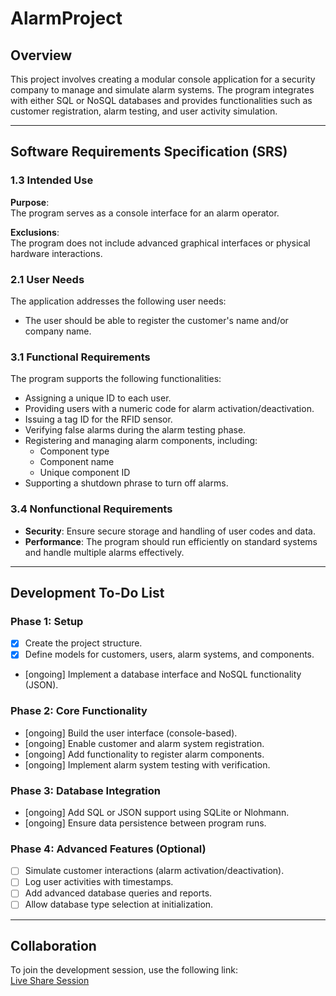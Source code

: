 # AlarmProject

## Overview
This project involves creating a modular console application for a security company to manage and simulate alarm systems. The program integrates with either SQL or NoSQL databases and provides functionalities such as customer registration, alarm testing, and user activity simulation.

---

## Software Requirements Specification (SRS)

### 1.3 Intended Use
**Purpose**:  
The program serves as a console interface for an alarm operator.

**Exclusions**:  
The program does not include advanced graphical interfaces or physical hardware interactions.

### 2.1 User Needs
The application addresses the following user needs:
- The user should be able to register the customer's name and/or company name.

### 3.1 Functional Requirements
The program supports the following functionalities:
- Assigning a unique ID to each user.
- Providing users with a numeric code for alarm activation/deactivation.
- Issuing a tag ID for the RFID sensor.
- Verifying false alarms during the alarm testing phase.
- Registering and managing alarm components, including:
  - Component type
  - Component name
  - Unique component ID
- Supporting a shutdown phrase to turn off alarms.

### 3.4 Nonfunctional Requirements
- **Security**: Ensure secure storage and handling of user codes and data.
- **Performance**: The program should run efficiently on standard systems and handle multiple alarms effectively.

---

## Development To-Do List
### Phase 1: Setup
- [x] Create the project structure.
- [x] Define models for customers, users, alarm systems, and components.
- [ongoing] Implement a database interface and NoSQL functionality (JSON).

### Phase 2: Core Functionality
- [ongoing] Build the user interface (console-based).
- [ongoing] Enable customer and alarm system registration.
- [ongoing] Add functionality to register alarm components.
- [ongoing] Implement alarm system testing with verification.

### Phase 3: Database Integration
- [ongoing] Add SQL or JSON support using SQLite or Nlohmann.
- [ongoing] Ensure data persistence between program runs.

### Phase 4: Advanced Features (Optional)
- [ ] Simulate customer interactions (alarm activation/deactivation).
- [ ] Log user activities with timestamps.
- [ ] Add advanced database queries and reports.
- [ ] Allow database type selection at initialization.

---

## Collaboration
To join the development session, use the following link:  
[Live Share Session]([https://prod.liveshare.vsengsaas.visualstudio.com/join?F670F176C85669B6289A59CF11ACC50E7482](https://prod.liveshare.vsengsaas.visualstudio.com/join?6F09CB583395D62299B3AC1D6F05ADE05F8A))
